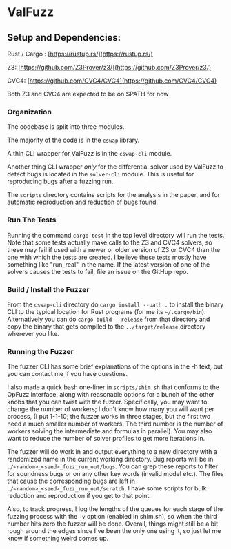 ValFuzz
=======

## Setup and Dependencies:
Rust / Cargo : [https://rustup.rs/](https://rustup.rs/)

Z3: [https://github.com/Z3Prover/z3/](https://github.com/Z3Prover/z3/)

CVC4: [https://github.com/CVC4/CVC4](https://github.com/CVC4/CVC4)

Both Z3 and CVC4 are expected to be on $PATH for now

### Organization
The codebase is split into three modules.

The majority of the code is in the `cswap` library.

A thin CLI wrapper for ValFuzz is in the `cswap-cli` module.

Another thing CLI wrapper *only* for the differential solver used by ValFuzz to detect bugs is located in the `solver-cli` module. This is useful for reproducing bugs after a fuzzing run.

The `scripts` directory contains scripts for the analysis in the paper, and for automatic reproduction and reduction of bugs found.

### Run The Tests

Running the command `cargo test` in the top level directory will run the tests. Note that some tests actually make calls to the Z3 and CVC4 solvers, so these may fail if used with a newer or older version of Z3 or CVC4 than the one with which the tests are created. I believe these tests mostly have something like "run_real" in the name. If the latest version of one of the solvers causes the tests to fail, file an issue on the GitHup repo.

### Build / Install the Fuzzer

From the `cswap-cli` directory do `cargo install --path .` to install the binary CLI to the typical location for Rust programs (for me its `~/.cargo/bin`). Alternatively you can do `cargo build --release` from that directory and copy the binary that gets compiled to the `../target/release` directory wherever you like.

### Running the Fuzzer

The fuzzer CLI has some brief explanations of the options in the -h text, but you can contact me if you have questions. 

I also made a quick bash one-liner in `scripts/shim.sh` that conforms to the OpFuzz interface, along with reasonable options for a bunch of the other knobs that you can twist with the fuzzer. Specifically, you may want to change the number of workers; I don't know how many you will want per process, (I put 1-1-10; the fuzzer works in three stages, but the first two need a much smaller number of workers. The third number is the number of workers solving the intermediate and formulas in parallel). You may also want to reduce the number of solver profiles to get more iterations in.

The fuzzer will do work in and output everything to a new directory with a randomized name in the current working directory. Bug reports will be in `./<random>_<seed>_fuzz_run_out/bugs`. You can grep these reports to filter for soundness bugs or on any other key words (invalid model etc.). The files that cause the corresponding bugs are left in `./<random>_<seed>_fuzz_run_out/scratch`. I have some scripts for bulk reduction and reproduction if you get to that point.

Also, to track progress, I log the lengths of the queues for each stage of the fuzzing process with the `-v` option (enabled in shim.sh), so when the third number hits zero the fuzzer will be done.
Overall, things might still be a bit rough around the edges since I've been the only one using it, so just let me know if something weird comes up.

